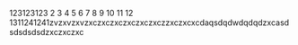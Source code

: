 123123123
2
3
4
5
6
7
8
9
10
11
12
1311241241zvzxvzxvzxczxczxczxczxczxczzxczxcxcdaqsdqdwdqdqdzxcasdsdsdsdsdzxczxczxc